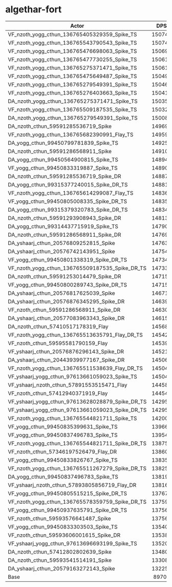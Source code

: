 # algethar-fort
| Actor | DPS | Increase |
|---|:---:|:---:|
|VF_nzoth_yogg_cthun_136765405329359_Spike_TS|150748|68.04%|
|VF_nzoth_yogg_cthun_136765543790543_Spike_TS|150745|68.04%|
|VF_nzoth_yogg_cthun_136765476698063_Spike_TS|150693|67.98%|
|VF_nzoth_yogg_cthun_136765477730255_Spike_TS|150614|67.89%|
|VF_nzoth_yogg_cthun_136765275371471_Spike_TS|150612|67.89%|
|VF_nzoth_yogg_cthun_136765475649487_Spike_TS|150496|67.76%|
|VF_nzoth_yogg_cthun_136765279549391_Spike_TS|150469|67.73%|
|VF_nzoth_yogg_cthun_136765276403663_Spike_TS|150411|67.67%|
|DA_nzoth_yogg_cthun_136765275371471_Spike_TS|150350|67.60%|
|VF_nzoth_yogg_cthun_136765509187535_Spike_TS|150323|67.57%|
|DA_nzoth_yogg_cthun_136765279549391_Spike_TS|150087|67.31%|
|DA_nzoth_cthun_59591285536719_Spike|149693|66.87%|
|VF_nzoth_yogg_cthun_136765682390991_Flay_TS|149599|66.76%|
|DA_yogg_cthun_99450799781839_Spike_TS|149255|66.38%|
|DA_nzoth_cthun_59591286568911_Spike|149100|66.21%|
|DA_yogg_cthun_99450564900815_Spike_TS|148940|66.03%|
|VF_yogg_cthun_99450833319887_Spike_TS|148901|65.98%|
|DA_nzoth_cthun_59591285536719_Spike_DR|148874|65.95%|
|DA_yogg_cthun_99315377240015_Spike_DR_TS|148815|65.89%|
|VF_nzoth_yogg_cthun_136765614299087_Flay_TS|148365|65.39%|
|VF_yogg_cthun_99450805008335_Spike_DR_TS|148358|65.38%|
|DA_yogg_cthun_99315379320783_Spike_DR_TS|148341|65.36%|
|DA_nzoth_cthun_59591293908943_Spike_DR|148137|65.13%|
|DA_yogg_cthun_99314437715919_Spike_TS|147905|64.87%|
|DA_nzoth_cthun_59591286568911_Spike_DR|147698|64.64%|
|DA_yshaarj_cthun_20576809252815_Spike|147635|64.57%|
|DA_yshaarj_cthun_20576742143951_Spike|147543|64.47%|
|VF_yogg_cthun_99450801338319_Spike_DR_TS|147345|64.25%|
|VF_nzoth_yogg_cthun_136765509187535_Spike_DR_TS|147330|64.23%|
|DA_nzoth_cthun_59591253014479_Spike_DR|147155|64.04%|
|VF_yogg_cthun_99450800289743_Spike_DR_TS|147155|64.04%|
|DA_yshaarj_cthun_20576817625039_Spike|146715|63.55%|
|DA_yshaarj_cthun_20576876345295_Spike_DR|146394|63.19%|
|VF_nzoth_cthun_59591286568911_Spike_DR|146308|63.09%|
|DA_yshaarj_cthun_20577083963343_Spike_DR|146157|62.93%|
|DA_nzoth_cthun_57410517178319_Flay|145680|62.39%|
|VF_nzoth_yogg_cthun_136765513635791_Flay_DR_TS|145429|62.11%|
|VF_nzoth_cthun_59595581790159_Flay|145398|62.08%|
|VF_yshaarj_cthun_20576876296143_Spike_DR|145217|61.88%|
|DA_yshaarj_cthun_20443939977167_Spike_DR|145066|61.71%|
|VF_nzoth_yogg_cthun_136765511538639_Flay_DR_TS|145047|61.69%|
|VF_yshaarj_yogg_cthun_97613661059023_Spike_TS|145040|61.68%|
|VF_yshaarj_nzoth_cthun_57891553515471_Flay|144582|61.17%|
|VF_nzoth_cthun_57412940371919_Flay|144540|61.12%|
|VF_yshaarj_yogg_cthun_97613628028879_Spike_DR_TS|142959|59.36%|
|VF_yshaarj_yogg_cthun_97613661059023_Spike_DR_TS|142957|59.36%|
|VF_nzoth_yogg_cthun_136765544821711_Spike_TS|142009|58.30%|
|VF_yogg_cthun_99450835399631_Spike_TS|139668|55.69%|
|VF_yogg_cthun_99450837496783_Spike_TS|139545|55.55%|
|VF_nzoth_yogg_cthun_136765544821711_Spike_DR_TS|138750|54.67%|
|VF_nzoth_cthun_57346197526479_Flay_DR|138609|54.51%|
|VF_yogg_cthun_99450833826767_Spike_TS|138352|54.22%|
|VF_nzoth_yogg_cthun_136765511267279_Spike_DR_TS|138251|54.11%|
|DA_yogg_cthun_99450837496783_Spike_TS|138191|54.05%|
|VF_yshaarj_nzoth_cthun_57893805856719_Flay_DR|138162|54.01%|
|VF_yogg_cthun_99450805515215_Spike_DR_TS|137676|53.47%|
|VF_nzoth_yogg_cthun_136765578359759_Spike_DR_TS|137591|53.38%|
|VF_yogg_cthun_99450937635791_Spike_DR_TS|137569|53.35%|
|VF_nzoth_cthun_59593576641487_Spike|137566|53.35%|
|VF_yogg_cthun_99450833303503_Spike_TS|135408|50.94%|
|VF_nzoth_cthun_59593606001615_Spike_DR|135384|50.92%|
|VF_yshaarj_yogg_cthun_97613696693199_Spike_TS|135203|50.71%|
|DA_nzoth_cthun_57412802802639_Spike|134800|50.27%|
|DA_nzoth_cthun_59593541514191_Spike|133084|48.35%|
|DA_yshaarj_cthun_20579163272143_Spike|132255|47.43%|
|Base|89708|0.00%|
